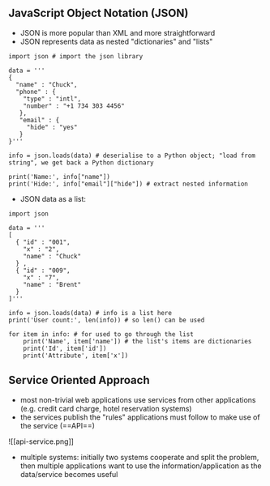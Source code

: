 
## JavaScript Object Notation (JSON)

- JSON is more popular than XML and more straightforward
- JSON represents data as nested "dictionaries" and "lists"
```
import json # import the json library

data = '''
{
  "name" : "Chuck",
  "phone" : {
    "type" : "intl",
    "number" : "+1 734 303 4456"
   },
   "email" : {
     "hide" : "yes"
   }
}'''

info = json.loads(data) # deserialise to a Python object; "load from string", we get back a Python dictionary

print('Name:', info["name"])
print('Hide:', info["email"]["hide"]) # extract nested information
```
- JSON data as a list:
```
import json

data = '''
[
  { "id" : "001",
    "x" : "2",
    "name" : "Chuck"
  } ,
  { "id" : "009",
    "x" : "7",
    "name" : "Brent"
  }
]'''

info = json.loads(data) # info is a list here
print('User count:', len(info)) # so len() can be used

for item in info: # for used to go through the list
    print('Name', item['name']) # the list's items are dictionaries
    print('Id', item['id'])
    print('Attribute', item['x'])
```

## Service Oriented Approach

- most non-trivial web applications use services from other applications (e.g. credit card charge, hotel reservation systems)
- the services publish the "rules" applications must follow to make use of the service (==API==)

![[api-service.png]]

- multiple systems: initially two systems cooperate and split the problem, then multiple applications want to use the information/application as the data/service becomes useful